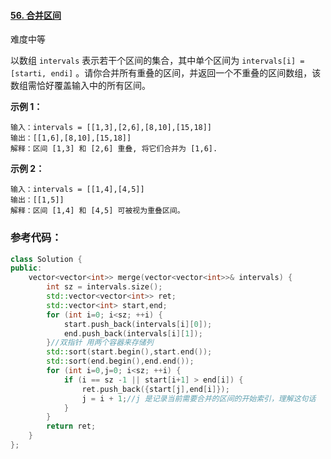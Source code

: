 #### [56. 合并区间](https://leetcode-cn.com/problems/merge-intervals/)

难度中等

以数组 `intervals` 表示若干个区间的集合，其中单个区间为 `intervals[i] = [starti, endi]` 。请你合并所有重叠的区间，并返回一个不重叠的区间数组，该数组需恰好覆盖输入中的所有区间。

**示例 1：**

```
输入：intervals = [[1,3],[2,6],[8,10],[15,18]]
输出：[[1,6],[8,10],[15,18]]
解释：区间 [1,3] 和 [2,6] 重叠, 将它们合并为 [1,6].
```

**示例 2：**

```
输入：intervals = [[1,4],[4,5]]
输出：[[1,5]]
解释：区间 [1,4] 和 [4,5] 可被视为重叠区间。
```

### 参考代码：

```c++
class Solution {
public:
    vector<vector<int>> merge(vector<vector<int>>& intervals) {
        int sz = intervals.size();
        std::vector<vector<int>> ret;
        std::vector<int> start,end;
        for (int i=0; i<sz; ++i) {
            start.push_back(intervals[i][0]);
            end.push_back(intervals[i][1]);
        }//双指针 用两个容器来存储列
        std::sort(start.begin(),start.end());
        std::sort(end.begin(),end.end());
        for (int i=0,j=0; i<sz; ++i) {
            if (i == sz -1 || start[i+1] > end[i]) {
                ret.push_back({start[j],end[i]});
                j = i + 1;//j 是记录当前需要合并的区间的开始索引，理解这句话
            }
        }
        return ret;
    }
};
```

